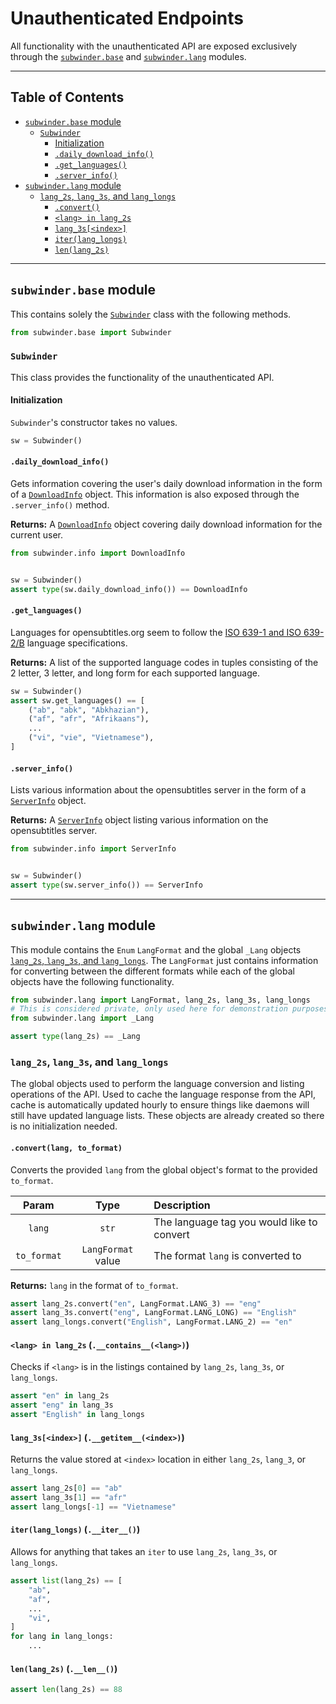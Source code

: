 # Unauthenticated Endpoints

All functionality with the unauthenticated API are exposed exclusively through the [`subwinder.base`](#subwinderbase-module) and [`subwinder.lang`](#subwinderlang-module) modules.

---

## Table of Contents

* [`subwinder.base` module](#subwinderbase-module)
    * [`Subwinder`](#subwinder)
        * [Initialization](#initialization)
        * [`.daily_download_info()`](#daily_download_info)
        * [`.get_languages()`](#get_languages)
        * [`.server_info()`](#server_info)
* [`subwinder.lang` module](#subwinderlang-module)
    * [`lang_2s`, `lang_3s`, and `lang_longs`](#lang_2s-lang_3s-and-lang_longs)
        * [`.convert()`](#convertlang-to_format)
        * [`<lang> in lang_2s`](#lang-in-lang_2s-__contains__lang)
        * [`lang_3s[<index>]`](#lang_3sindex-__getitem__index)
        * [`iter(lang_longs)`](#iterlang_longs-__iter__)
        * [`len(lang_2s)`](#lenlang_2s-__len__)

---

## `subwinder.base` module

This contains solely the [`Subwinder`](#subwinder) class with the following methods.

```python
from subwinder.base import Subwinder
```

### `Subwinder`

This class provides the functionality of the unauthenticated API.

#### Initialization

 `Subwinder`'s constructor takes no values.

```python
sw = Subwinder()
```

#### `.daily_download_info()`

Gets information covering the user's daily download information in the form of a [`DownloadInfo`](Custom-Classes.md#downloadinfo) object. This information is also exposed through the `.server_info()` method.

**Returns:** A [`DownloadInfo`](Custom-Classes.md#downloadinfo) object covering daily download information for the current user.

```python
from subwinder.info import DownloadInfo


sw = Subwinder()
assert type(sw.daily_download_info()) == DownloadInfo
```

#### `.get_languages()`

Languages for opensubtitles.org seem to follow the [ISO 639-1 and ISO 639-2/B](https://en.wikipedia.org/wiki/List_of_ISO_639-1_codes) language specifications.

**Returns:** A list of the supported language codes in tuples consisting of the 2 letter, 3 letter, and long form for each supported language.

```python
sw = Subwinder()
assert sw.get_languages() == [
    ("ab", "abk", "Abkhazian"),
    ("af", "afr", "Afrikaans"),
    ...
    ("vi", "vie", "Vietnamese"),
]
```

#### `.server_info()`

Lists various information about the opensubtitles server in the form of a [`ServerInfo`](Custom-Classes.md#serverinfo) object.

**Returns:** A [`ServerInfo`](Custom-Classes.md#serverinfo) object listing various information on the opensubtitles server.

```python
from subwinder.info import ServerInfo


sw = Subwinder()
assert type(sw.server_info()) == ServerInfo
```

---

## `subwinder.lang` module

This module contains the `Enum` `LangFormat` and the global `_Lang` objects [`lang_2s`, `lang_3s`, and `lang_longs`](#lang_2s-lang_3s-and-lang_longs). The `LangFormat` just contains information for converting between the different formats while each of the global objects have the following functionality.

```python
from subwinder.lang import LangFormat, lang_2s, lang_3s, lang_longs
# This is considered private, only used here for demonstration purposes
from subwinder.lang import _Lang

assert type(lang_2s) == _Lang
```

### `lang_2s`, `lang_3s`, and `lang_longs`

The global objects used to perform the language conversion and listing operations of the API. Used to cache the language response from the API, cache is automatically updated hourly to ensure things like daemons will still have updated language lists. These objects are already created so there is no initialization needed.

#### `.convert(lang, to_format)`

Converts the provided `lang` from the global object's format to the provided `to_format`.

| Param | Type | Description |
| :---: | :---: | :--- |
| `lang` | `str` | The language tag you would like to convert |
| `to_format` | `LangFormat` value | The format `lang` is converted to |

**Returns:** `lang` in the format of `to_format`.

```python
assert lang_2s.convert("en", LangFormat.LANG_3) == "eng"
assert lang_3s.convert("eng", LangFormat.LANG_LONG) == "English"
assert lang_longs.convert("English", LangFormat.LANG_2) == "en"
```

#### `<lang> in lang_2s` (`.__contains__(<lang>)`)

Checks if `<lang>` is in the listings contained by `lang_2s`, `lang_3s`, or `lang_longs`.

```python
assert "en" in lang_2s
assert "eng" in lang_3s
assert "English" in lang_longs
```

#### `lang_3s[<index>]` (`.__getitem__(<index>)`)

Returns the value stored at `<index>` location in either `lang_2s`, `lang_3`, or `lang_longs`.

```python
assert lang_2s[0] == "ab"
assert lang_3s[1] == "afr"
assert lang_longs[-1] == "Vietnamese"
```

#### `iter(lang_longs)` (`.__iter__()`)

Allows for anything that takes an `iter` to use `lang_2s`, `lang_3s`, or `lang_longs`.

```python
assert list(lang_2s) == [
    "ab",
    "af",
    ...
    "vi",
]
for lang in lang_longs:
    ...
```

#### `len(lang_2s)` (`.__len__()`)

```python
assert len(lang_2s) == 88
```
